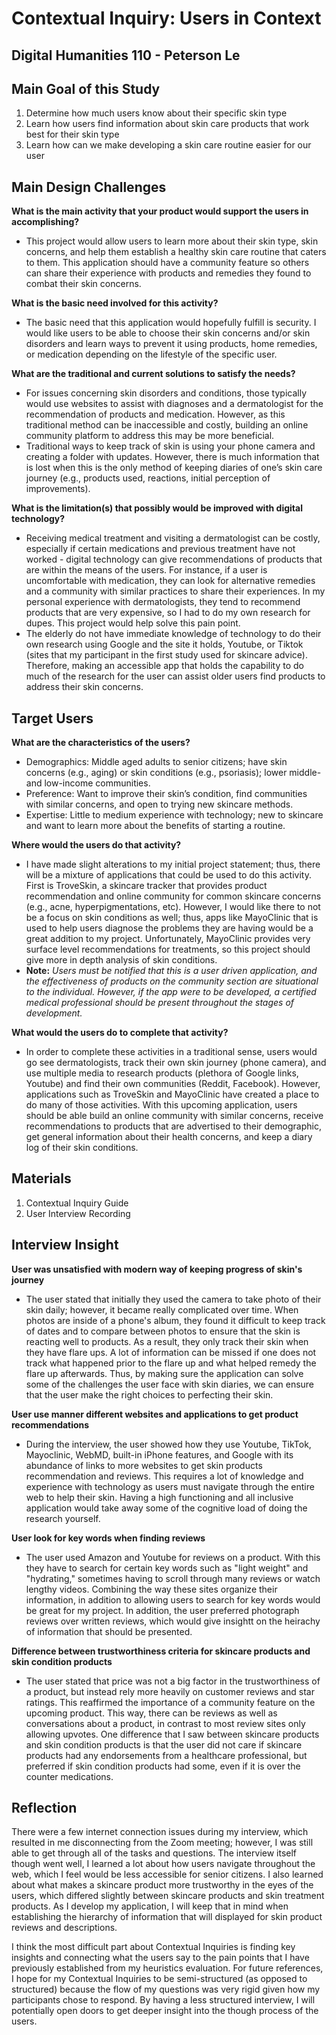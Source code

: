 # Contextual Inquiry: Users in Context
## Digital Humanities 110 - Peterson Le

## Main Goal of this Study
1. Determine how much users know about their specific skin type
2. Learn how users find information about skin care products that work best for their skin type
3. Learn how can we make developing a skin care routine easier for our user

## Main Design Challenges
**What is the main activity that your product would support the users in accomplishing?**<br/>
* This project would allow users to learn more about their skin type, skin concerns, and help them establish a healthy skin care routine that caters to them. This application    should have a community feature so others can share their experience with products and remedies they found to combat their skin concerns. 

**What is the basic need involved for this activity?**<br/>
* The basic need that this application would hopefully fulfill is security. I would like users to be able to choose their skin concerns and/or skin disorders and learn ways to prevent it using products, home remedies, or medication depending on the lifestyle of the specific user.

**What are the traditional and current solutions to satisfy the needs?**<br/>
* For issues concerning skin disorders and conditions, those typically would use websites to assist with diagnoses and a dermatologist for the recommendation of products and medication. However, as this traditional method can be inaccessible and costly, building an online community platform to address this may be more beneficial.
* Traditional ways to keep track of skin is using your phone camera and creating a folder with updates. However, there is much information that is lost when this is the only method of keeping diaries of one’s skin care journey (e.g., products used, reactions, initial perception of improvements).

**What is the limitation(s) that possibly would be improved with digital technology?**
* Receiving medical treatment and visiting a dermatologist can be costly, especially if certain medications and previous treatment have not worked - digital technology can give recommendations of products that are within the means of the users. For instance, if a user is uncomfortable with medication, they can look for alternative remedies and a community with similar practices to share their experiences. In my personal experience with dermatologists, they tend to recommend products that are very expensive, so I had to do my own research for dupes. This project would help solve this pain point.
* The elderly do not have immediate knowledge of technology to do their own research using Google and the site it holds, Youtube, or Tiktok (sites that my participant in the first study used for skincare advice). Therefore, making an accessible app that holds the capability to do much of the research for the user can assist older users find products to address their skin concerns.

## Target Users
**What are the characteristics of the users?**
* Demographics: Middle aged adults to senior citizens; have skin concerns (e.g., aging) or skin conditions (e.g., psoriasis); lower middle- and low-income communities.
* Preference: Want to improve their skin’s condition, find communities with similar concerns, and open to trying new skincare methods.
* Expertise: Little to medium experience with technology; new to skincare and want to learn more about the benefits of starting a routine.

**Where would the users do that activity?**
* I have made slight alterations to my initial project statement; thus, there will be a mixture of applications that could be used to do this activity. First is TroveSkin, a skincare tracker that provides product recommendation and online community for common skincare concerns (e.g., acne, hyperpigmentations, etc). However, I would like there to not be a focus on skin conditions as well; thus, apps like MayoClinic that is used to help users diagnose the problems they are having would be a great addition to my project. Unfortunately, MayoClinic provides very surface level recommendations for treatments, so this project should give more in depth analysis of skin conditions.
* **Note:** *Users must be notified that this is a user driven application, and the effectiveness of products on the community section are situational to the individual. However, if the app were to be developed, a certified medical professional should be present throughout the stages of development.*

**What would the users do to complete that activity?**
* In order to complete these activities in a traditional sense, users would go see dermatologists, track their own skin journey (phone camera), and use multiple media to research products (plethora of Google links, Youtube) and find their own communities (Reddit, Facebook). However, applications such as TroveSkin and MayoClinic have created a place to do many of those activities. With this upcoming application, users should be able build an online community with similar concerns, receive recommendations to products that are advertised to their demographic, get general information about their health concerns, and keep a diary log of their skin conditions.

## Materials
1. Contextual Inquiry Guide
2. User Interview Recording

## Interview Insight
**User was unsatisfied with modern way of keeping progress of skin's journey** <br/>
* The user stated that initially they used the camera to take photo of their skin daily; however, it became really complicated over time. When photos are inside of a phone's album, they found it difficult to keep track of dates and to compare between photos to ensure that the skin is reacting well to products. As a result, they only track their skin when they have flare ups. A lot of information can be missed if one does not track what happened prior to the flare up and what helped remedy the flare up afterwards. Thus, by making sure the application can solve some of the challenges the user face with skin diaries, we can ensure that the user make the right choices to perfecting their skin.

**User use manner different websites and applications to get product recommendations** <br/>
* During the interview, the user showed how they use Youtube, TikTok, Mayoclinic, WebMD, built-in iPhone features, and Google with its abundance of links to more websites to get skin products recommendation and reviews. This requires a lot of knowledge and experience with technology as users must navigate through the entire web to help their skin. Having a high functioning and all inclusive application would take away some of the cognitive load of doing the research yourself.

**User look for key words when finding reviews**<br/>
* The user used Amazon and Youtube for reviews on a product. With this they have to search for certain key words such as "light weight" and "hydrating," sometimes having to scroll through many reviews or watch lengthy videos. Combining the way these sites organize their information, in addition to allowing users to search for key words would be great for my project. In addition, the user preferred photograph reviews over written reviews, which would give insightt on the heirachy of information that should be presented.

**Difference between trustworthiness criteria for skincare products and skin condition products**<br/>
* The user stated that price was not a big factor in the trustworthiness of a product, but instead rely more heavily on customer reviews and star ratings. This reaffirmed the importance of a community feature on the upcoming product. This way, there can be reviews as well as conversations about a product, in contrast to most review sites only allowing upvotes. One difference that I saw between skincare products and skin condition products is that the user did not care if skincare products had any endorsements from a healthcare professional, but preferred if skin condition products had some, even if it is over the counter medications. 

## Reflection
There were a few internet connection issues during my interview, which resulted in me disconnecting from the Zoom meeting; however, I was still able to get through all of the tasks and questions. The interview itself though went well, I learned a lot about how users navigate throughout the web, which I feel would be less accessible for senior citizens. I also learned about what makes a skincare product more trustworthy in the eyes of the users, which differed slightly between skincare products and skin treatment products. As I develop my application, I will keep that in mind when establishing the hierarchy of information that will displayed for skin product reviews and descriptions. 

I think the most difficult part about Contextual Inquiries is finding key insights and connecting what the users say to the pain points that I have previously established from my heuristics evaluation. For future references, I hope for my Contextual Inquiries to be semi-structured (as opposed to structured) because the flow of my questions was very rigid given how my participants chose to respond. By having a less structured interview, I will potentially open doors to get deeper insight into the though process of the users.
